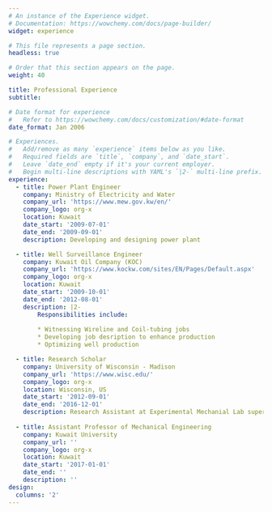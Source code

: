 ```yaml
---
# An instance of the Experience widget.
# Documentation: https://wowchemy.com/docs/page-builder/
widget: experience

# This file represents a page section.
headless: true

# Order that this section appears on the page.
weight: 40

title: Professional Experience
subtitle:

# Date format for experience
#   Refer to https://wowchemy.com/docs/customization/#date-format
date_format: Jan 2006

# Experiences.
#   Add/remove as many `experience` items below as you like.
#   Required fields are `title`, `company`, and `date_start`.
#   Leave `date_end` empty if it's your current employer.
#   Begin multi-line descriptions with YAML's `|2-` multi-line prefix.
experience:
  - title: Power Plant Engineer
    company: Ministry of Electricity and Water
    company_url: 'https://www.mew.gov.kw/en/'
    company_logo: org-x
    location: Kuwait
    date_start: '2009-07-01'
    date_end: '2009-09-01'
    description: Developing and designing power plant

  - title: Well Surveillance Engineer
    company: Kuwait Oil Company (KOC)
    company_url: 'https://www.kockw.com/sites/EN/Pages/Default.aspx'
    company_logo: org-x
    location: Kuwait
    date_start: '2009-10-01'
    date_end: '2012-08-01'
    description: |2-
        Responsibilities include:
        
        * Witnessing Wireline and Coil-tubing jobs
        * Developing job desription to enhance production
        * Optimizing well production

  - title: Research Scholar
    company: University of Wisconsin - Madison
    company_url: 'https://www.wisc.edu/'
    company_logo: org-x
    location: Wisconsin, US
    date_start: '2012-09-01'
    date_end: '2016-12-01'
    description: Research Assistant at Experimental Mechanial Lab supervised by Prof. Robert Rowlands
    
  - title: Assistant Professor of Mechanical Engineering
    company: Kuwait University
    company_url: ''
    company_logo: org-x
    location: Kuwait
    date_start: '2017-01-01'
    date_end: ''
    description: ''
design:
  columns: '2'
---
```

